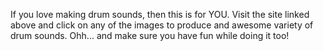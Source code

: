 If you love making drum sounds, then this is for YOU. Visit the site linked above and click on any of the images to produce and awesome variety of drum sounds. Ohh... and make sure you have fun while doing it too!
